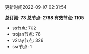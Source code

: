 更新时间2022-09-07 02:31:54

**总订阅: 73**
**总节点: 2788**
**有效节点: 1105**
- ss节点: 702
- trojan节点: 76
- v2ray节点: 326
- ssr节点: 1
